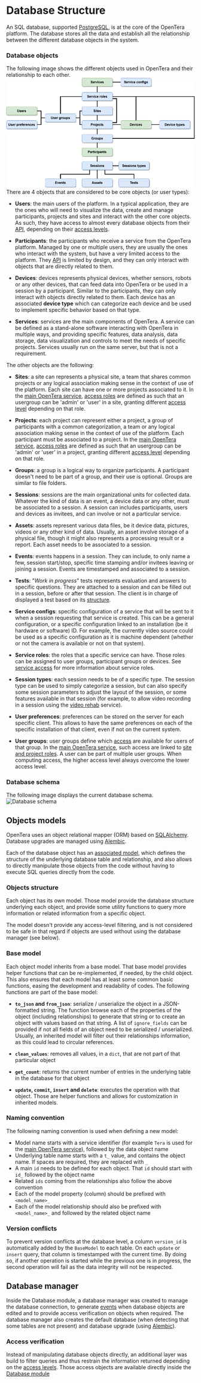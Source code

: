 # Database Structure
An SQL database, supported [PostgreSQL](https://www.postgresql.org/), is at the core of the OpenTera platform. The database stores all the data and establish all the relationship between the different database objects in the system.

### Database objects
The following image shows the different objects used in OpenTera and their relationship to each other. 
![OpenTera Database Objects](images/OpenTera_Objects.png)
There are 4 objects that are considered to be core objects (or user types):
* **Users**: the main users of the platform. In a typical application, they are the ones who will need to visualize the data, create and manage participants, projects and sites and interact with the other core objects. As such, they have access to almost every database objects from their [API](API), depending on their [access levels](Access-levels-for-user-types).

* **Participants**: the participants who receive a service from the OpenTera platform. Managed by one or multiple users, they are usually the ones who interact with the system, but have a very limited access to the platform. They [API](API) is limited by design, and they can only interact with objects that are directly related to them.

* **Devices**: devices represents physical devices, whether sensors, robots or any other devices, that can feed data into OpenTera or be used in a session by a participant. Similar to the participants, they can only interact with objects directly related to them. Each device has an associated **device type** which can categorize each device and be used to implement specific behavior based on that type.

* **Services**: services are the main components of OpenTera. A service can be defined as a stand-alone software interacting with OpenTera in multiple ways, and providing specific features, data analysis, data storage, data visualization and controls to meet the needs of specific projects. Services usually run on the same server, but that is not a requirement.

The other objects are the following:
* **Sites**: a site can represents a physical site, a team that shares common projects or any logical association making sense in the context of use of the platform. Each site can have one or more projects associated to it. In the [main OpenTera service](TeraServer-Service), [access roles](Services-Access) are defined as such that an usergroup can be 'admin' or 'user' in a site, granting different [access level](Access-levels-for-user-types) depending on that role.

* **Projects**: each project can represent either a project, a group of participants with a common categorization, a team or any logical association making sense in the context of use of the platform. Each participant must be associated to a project. In the [main OpenTera service](TeraServer-Service), [access roles](Services-Access) are defined as such that an usergroup can be 'admin' or 'user' in a project, granting different [access level](Access-levels-for-user-types) depending on that role.

* **Groups**: a group is a logical way to organize participants. A participant doesn't need to be part of a group, and their use is optional. Groups are similar to file folders.

* **Sessions**: sessions are the main organizational units for collected data. Whatever the kind of data is an event, a device data or any other, must be associated to a session. A session can includes participants, users and devices as invitees, and can involve or not a particular service.

* **Assets**: assets represent various data files, be it device data, pictures, videos or any other kind of data. Usually, an asset involve storage of a physical file, though it might also represents a processing result or a report. Each asset needs to be associated to a session.

* **Events**: events happens in a session. They can include, to only name a few, session start/stop, specific time stamping and/or invitees leaving or joining a session. Events are timestamped and associated to a session.

* **Tests**: "_Work in progress_" tests represents evaluation and answers to specific questions. They are attached to a session and can be filled out in a session, before or after that session. The client is in charge of displayed a test based on its [structure](Form-Structure).

* **Service configs**: specific configuration of a service that will be sent to it when a session requesting that service is created. This can be a general configuration, or a specific configuration linked to an installation (be it hardware or software) ID. For example, the currently video source could be used as a specific configuration as it is machine dependent (whether or not the camera is available or not on that system).

* **Service roles**: the roles that a specific service can have. Those roles can be assigned to user groups, participant groups or devices. See [service access](Services-Access) for more information about service roles.

* **Session types**: each session needs to be of a specific type. The session type can be used to simply categorize a session, but can also specify some session parameters to adjust the layout of the session, or some features available in that session (for example, to allow video recording in a session using the [video rehab](Videorehab-Service) service).

* **User preferences**: preferences can be stored on the server for each specific client. This allows to have the same preferences on each of the specific installation of that client, even if not on the current system.

* **User groups**: user groups define which [access](Services-Access) are available for users of that group. In the [main OpenTera service](TeraServer-Service), such access are linked to [site and project roles](Access-levels-for-user-types). A user can be part of multiple user groups. When computing access, the higher access level always overcome the lower access level.

### Database schema
The following image displays the current database schema.
![Database schema](https://github.com/introlab/opentera/blob/dev/teraserver/docs/database/opentera_dbschema.png)

## Objects models
OpenTera uses an object relational mapper (ORM) based on [SQLAlchemy](https://www.sqlalchemy.org/). Database upgrades are managed using [Alembic](https://alembic.sqlalchemy.org). 

Each of the database object has an [associated model](https://github.com/introlab/opentera/tree/main/teraserver/python/opentera/db/models), which defines the structure of the underlying database table and relationship, and also allows to directly manipulate those objects from the code without having to execute SQL queries directly from the code.

### Objects structure
Each object has its own model. Those model provide the database structure underlying each object, and provide some utility functions to query more information or related information from a specific object.

The model doesn't provide any access-level filtering, and is not considered to be safe in that regard if objects are used without using the database manager (see below).

### Base model
Each object model inherits from a base model. That base model provides helper functions that can be re-implemented, if needed, by the child object. This also ensures that each model has at least some common basic functions, easing the development and readability of codes. The following functions are part of the base model:

* **`to_json` and `from_json`**: serialize / unserialize the object in a JSON-formatted string. The function browse each of the properties of the object (including relationships) to generate that string or to create an object with values based on that string. A list of `ignore_fields` can be provided if not all fields of an object need to be serialized / unserialized. Usually, an inherited model will filter out their relationships information, as this could lead to circular references.

* **`clean_values`**: removes all values, in a `dict`, that are not part of that particular object

* **`get_count`**: returns the current number of entries in the underlying table in the database for that object

* **`update`, `commit`, `insert` and `delete`**: executes the operation with that object. Those are helper functions and allows for customization in inherited models.

### Naming convention
The following naming convention is used when defining a new model:
* Model name starts with a service identifier (for example `Tera` is used for the [main OpenTera service](TeraServer-Service)), followed by the data object name
* Underlying table name starts with a `t_` value, and contains the object name. If spaces are required, they are replaced with `_`
* A main `id` needs to be defined for each object. That `id` should start with `id_` followed by the object name
* Related `ids` coming from the relationships also follow the above convention
* Each of the model property (column) should be prefixed with `<model_name>_`
* Each of the model relationship should also be prefixed with `<model_name>_` and followed by the related object name

### Version conflicts
To prevent version conflicts at the database level, a column `version_id` is automatically added by the `BaseModel` to each table. On each `update` or `insert` query, that column is timestamped with the current time. By doing so, if another operation is started while the previous one is in progress, the second operation will fail as the data integrity will not be respected.

## Database manager
Inside the Database module, a database manager was created to manage the database connection, to generate [events](Messages-structure) when database objects are edited and to provide access verification on objects when required. The database manager also creates the default database (when detecting that some tables are not present) and database upgrade (using [Alembic](https://alembic.sqlalchemy.org)).

### Access verification
Instead of manipulating database objects directly, an additional layer was build to filter queries and thus restrain the information returned depending on the [access levels](Access-levels-for-user-types). Those access objects are available directly inside the [Database module](https://github.com/introlab/opentera/tree/main/teraserver/python/modules/DatabaseModule)
